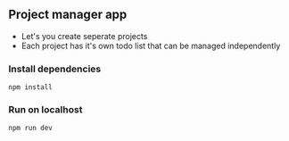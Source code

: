 ## Project manager app
- Let's you create seperate projects 
- Each project has it's own todo list that can be managed independently

### Install dependencies
`npm install`

### Run on localhost
`npm run dev`

